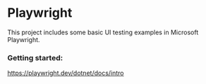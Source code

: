 # Playwright
This project includes some basic UI testing examples in Microsoft Playwright.

### Getting started:
https://playwright.dev/dotnet/docs/intro
